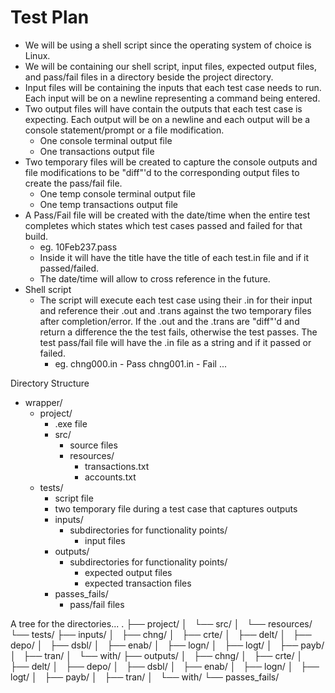 Test Plan
============

- We will be using a shell script since the operating system of choice is Linux.
- We will be containing our shell script, input files, expected output files, and pass/fail files in a directory beside the project directory.
- Input files will be containing the inputs that each test case needs to run. Each input will be on a newline representing a command being entered.
- Two output files will have contain the outputs that each test case is expecting. Each output will be on a newline and each output will be a console statement/prompt or a file modification.
	- One console terminal output file
	- One transactions output file
- Two temporary files will be created to capture the console outputs and file modifications to be "diff"'d to the corresponding output files to create the pass/fail file.
	- One temp console terminal output file
	- One temp transactions output file
- A Pass/Fail file will be created with the date/time when the entire test completes which states which test cases passed and failed for that build.
	- eg. 10Feb237.pass
	- Inside it will have the title have the title of each test.in file and if it passed/failed.
	- The date/time will allow to cross reference in the future.
- Shell script
	- The script will execute each test case using their .in for their input and reference their .out and .trans against the two temporary files after completion/error. If the .out and the .trans are "diff"'d and return a difference the the test fails, otherwise the test passes. The test pass/fail file will have the .in file as a string and if it passed or failed.
		- eg. chng000.in - Pass
			  chng001.in - Fail
			  ...

Directory Structure

- wrapper/
	- project/
		- .exe file
		- src/
			- source files
			- resources/
				- transactions.txt
				- accounts.txt
	- tests/
		- script file
		- two temporary file during a test case that captures outputs
		- inputs/
			- subdirectories for functionality points/
				- input files
		- outputs/
			- subdirectories for functionality points/
				- expected output files
				- expected transaction files
		- passes_fails/
			- pass/fail files

A tree for the directories...
.
├── project/
│   └── src/
│       └── resources/
└── tests/
    ├── inputs/
    │   ├── chng/
    │   ├── crte/
    │   ├── delt/
    │   ├── depo/
    │   ├── dsbl/
    │   ├── enab/
    │   ├── logn/
    │   ├── logt/
    │   ├── payb/
    │   ├── tran/
    │   └── with/
    ├── outputs/
    │   ├── chng/
    │   ├── crte/
    │   ├── delt/
    │   ├── depo/
    │   ├── dsbl/
    │   ├── enab/
    │   ├── logn/
    │   ├── logt/
    │   ├── payb/
    │   ├── tran/
    │   └── with/
    └── passes_fails/